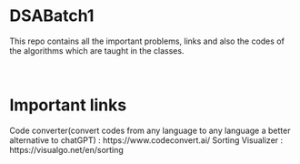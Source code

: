 # DSABatch1
This repo contains all the important problems, links and also the codes of the algorithms which are taught in the classes.

<br>

<h1>Important links</h1>
Code converter(convert codes from any language to any language a better alternative to chatGPT) : https://www.codeconvert.ai/
Sorting Visualizer : https://visualgo.net/en/sorting
